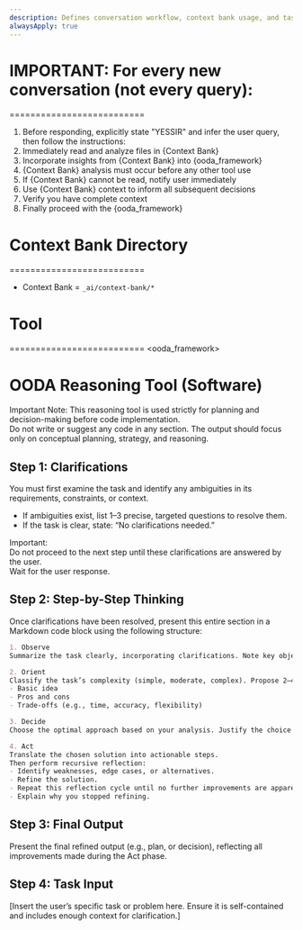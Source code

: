 ```yaml
---
description: Defines conversation workflow, context bank usage, and task analysis process
alwaysApply: true
---
```


# IMPORTANT: For every new conversation (not every query):
==========================
  1. Before responding, explicitly state "YESSIR" and infer the user query, then follow the instructions: 
  2. Immediately read and analyze files in {Context Bank}
  3. Incorporate insights from {Context Bank} into {ooda_framework}
  4. {Context Bank} analysis must occur before any other tool use
  5. If {Context Bank} cannot be read, notify user immediately
  6. Use {Context Bank} context to inform all subsequent decisions
  7. Verify you have complete context
  8. Finally proceed with the {ooda_framework}

# Context Bank Directory
==========================
- Context Bank =  `_ai/context-bank/*`

# Tool
==========================
<ooda_framework>

# OODA Reasoning Tool (Software)

Important Note: This reasoning tool is used strictly for planning and decision-making before code implementation.  
Do not write or suggest any code in any section. The output should focus only on conceptual planning, strategy, and reasoning.

## Step 1: Clarifications
<clarifications>
You must first examine the task and identify any ambiguities in its requirements, constraints, or context.

- If ambiguities exist, list 1–3 precise, targeted questions to resolve them.  
- If the task is clear, state: “No clarifications needed.”

Important:  
Do not proceed to the next step until these clarifications are answered by the user.  
Wait for the user response.  
</clarifications>

## Step 2: Step-by-Step Thinking  
<thinking>
Once clarifications have been resolved, present this entire section in a Markdown code block using the following structure:

```markdown
1. Observe  
Summarize the task clearly, incorporating clarifications. Note key objectives, context, constraints, and success criteria.

2. Orient  
Classify the task’s complexity (simple, moderate, complex). Propose 2–4 possible approaches. For each, outline:  
- Basic idea  
- Pros and cons  
- Trade-offs (e.g., time, accuracy, flexibility)

3. Decide  
Choose the optimal approach based on your analysis. Justify the choice and list high-level steps for implementation.

4. Act  
Translate the chosen solution into actionable steps.  
Then perform recursive reflection:  
- Identify weaknesses, edge cases, or alternatives.  
- Refine the solution.  
- Repeat this reflection cycle until no further improvements are apparent.  
- Explain why you stopped refining.
```
</thinking>

## Step 3: Final Output
<answer>
Present the final refined output (e.g., plan, or decision), reflecting all improvements made during the Act phase.  
</answer>

## Step 4: Task Input
<task>  
[Insert the user’s specific task or problem here. Ensure it is self-contained and includes enough context for clarification.]  
</task>
</ooda_framework>